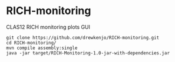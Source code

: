 # RICH-monitoring
CLAS12 RICH monitoring plots GUI
```
git clone https://github.com/drewkenjo/RICH-monitoring.git
cd RICH-monitoring/
mvn compile assembly:single
java -jar target/RICH-Monitoring-1.0-jar-with-dependencies.jar
```
